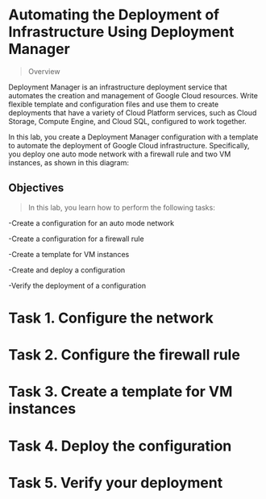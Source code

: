 # Automating the Deployment of Infrastructure Using Deployment Manager

>Overview

Deployment Manager is an infrastructure deployment service that automates the creation and management of Google Cloud resources. Write flexible template and configuration files and use them to create deployments that have a variety of Cloud Platform services, such as Cloud Storage, Compute Engine, and Cloud SQL, configured to work together.

In this lab, you create a Deployment Manager configuration with a template to automate the deployment of Google Cloud infrastructure. Specifically, you deploy one auto mode network with a firewall rule and two VM instances, as shown in this diagram:

## Objectives
>In this lab, you learn how to perform the following tasks:

-Create a configuration for an auto mode network

-Create a configuration for a firewall rule

-Create a template for VM instances

-Create and deploy a configuration

-Verify the deployment of a configuration

# Task 1. Configure the network

# Task 2. Configure the firewall rule

# Task 3. Create a template for VM instances

# Task 4. Deploy the configuration

# Task 5. Verify your deployment
